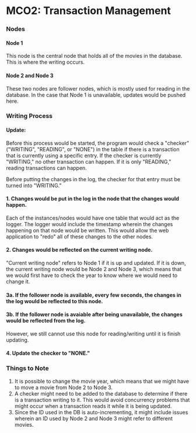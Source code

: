 # MCO2: Transaction Management

### Nodes 
#### Node 1
This node is the central node that holds all of the movies in the database. This is where the writing occurs.
#### Node 2 and Node 3
These two nodes are follower nodes, which is mostly used for reading in the database. In the case that Node 1 is unavailable, updates would be pushed here.

### Writing Process
#### Update: 
Before this process would be started, the program would check a "checker" ("WRITING", "READING", or "NONE") in the table if there is a transaction that is currently using a specific entry. If the checker is currently "WRITING," no other transaction can happen. If it is only "READING," reading transactions can happen.

Before putting the changes in the log, the checker for that entry must be turned into "WRITING."
#### 1. Changes would be put in the log in the node that the changes would happen.
Each of the instances/nodes would have one table that would act as the logger. The logger would include the timestamp wherein the changes happening on that node would be written. This would allow the web application to "redo" all of these changes to the other nodes.
#### 2. Changes would be reflected on the current writing node.
"Current writing node" refers to Node 1 if it is up and updated. If it is down, the current writing node would be Node 2 and Node 3, which means that we would first have to check the year to know where we would need to change it.
#### 3a. If the follower node is available, every few seconds, the changes in the log would be reflected to this node.
#### 3b. If the follower node is avaiable after being unavailable, the changes would be reflected from the log. 
However, we still cannot use this node for reading/writing until it is finish updating.
#### 4. Update the checker to "NONE."

### Things to Note
1. It is possible to change the movie year, which means that we might have to move a movie from Node 2 to Node 3.
2. A checker might need to be added to the database to determine if there is a transaction writing to it. This would avoid concurrency problems that might occur when a transaction reads it while it is being updated.
3. Since the ID used in the DB is auto-incrementing, it might include issues wherein an ID used by Node 2 and Node 3 might refer to different movies.
